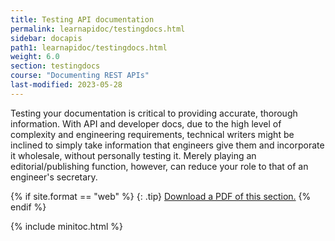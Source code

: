 ```yaml
---
title: Testing API documentation
permalink: learnapidoc/testingdocs.html
sidebar: docapis
path1: learnapidoc/testingdocs.html
weight: 6.0
section: testingdocs
course: "Documenting REST APIs"
last-modified: 2023-05-28
---
```


Testing your documentation is critical to providing accurate, thorough information. With API and developer docs, due to the high level of complexity and engineering requirements, technical writers might be inclined to simply take information that engineers give them and incorporate it wholesale, without personally testing it. Merely playing an editorial/publishing function, however, can reduce your role to that of an engineer's secretary.

{% if site.format == "web" %}
{: .tip}
<a class="noCrossRef" href="https://s3.us-west-1.wasabisys.com/learnapidoc-outputs/docapis_six.pdf"><i class="fa fa-file-pdf-o"></i> Download a PDF of this section.</a>
{% endif %}

{% include minitoc.html %}
